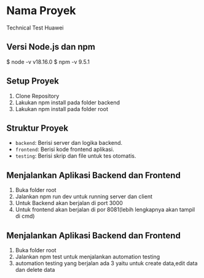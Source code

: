 # Nama Proyek
Technical Test Huawei

## Versi Node.js dan npm
$ node -v v18.16.0
$ npm -v 9.5.1

##  Setup Proyek
1. Clone Repository
2. Lakukan npm install pada folder backend
2. Lakukan npm install pada folder root

## Struktur Proyek
- `backend`: Berisi server dan logika backend.
- `frontend`: Berisi kode frontend aplikasi.
- `testing`: Berisi skrip dan file untuk tes otomatis.

## Menjalankan Aplikasi Backend dan Frontend
1. Buka folder root
2. Jalankan npm run dev untuk running server dan client
3. Untuk Backend akan berjalan di port 3000
4. Untuk frontend akan berjalan di por 8081(lebih lengkapnya akan tampil di cmd)

## Menjalankan Aplikasi Backend dan Frontend
1. Buka folder root 
2. Jalankan npm test untuk menjalankan automation testing
3. automation testing yang berjalan ada 3 yaitu untuk create data,edit data dan delete data






